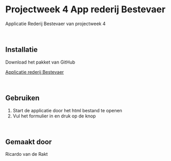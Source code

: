 # Projectweek 4 App rederij Bestevaer
Applicatie Rederij Bestevaer van projectweek 4

&nbsp;

## Installatie

Download het pakket van GitHub

[Applicatie rederij Bestevaer](https://github.com/rakt33/Projectweek-4-App-rederij-Bestevaer/archive/master.zip)

&nbsp;

## Gebruiken

1. Start de applicatie door het html bestand te openen
2. Vul het formulier in en druk op de knop

&nbsp;

## Gemaakt door
Ricardo van de Rakt

